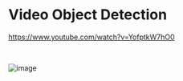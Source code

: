 # Video Object Detection

https://www.youtube.com/watch?v=YofptkW7hO0

<br>

![image](https://user-images.githubusercontent.com/78076900/123504728-e37ca500-d695-11eb-8fba-d017ed48dd2a.png)
